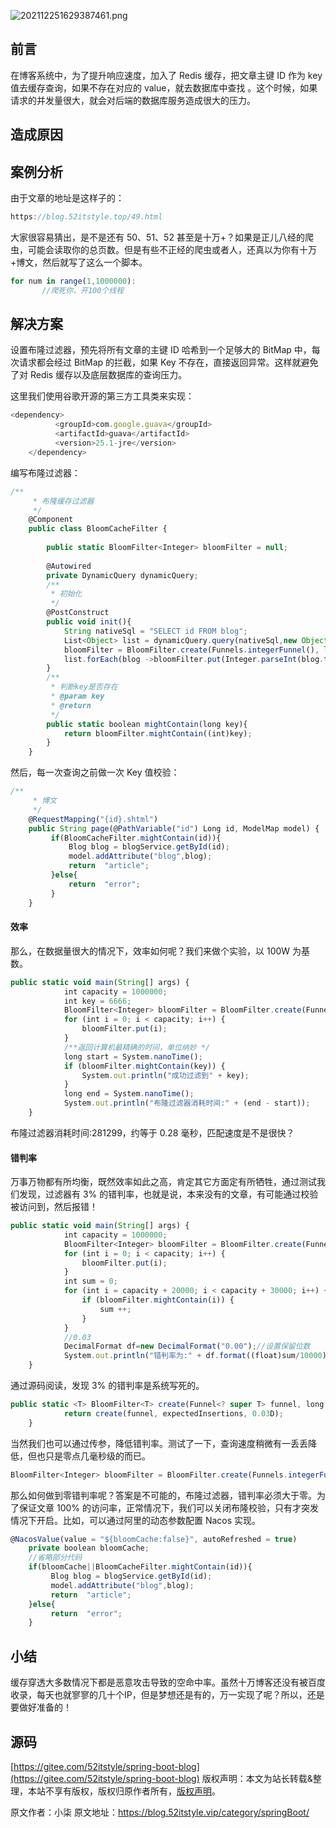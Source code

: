 


![202112251629387461.png](https://gitee.com/hezhiyuan007/java-study/raw/master/images/SpringBoot4/b4f17a55-6f52-4553-a59d-6e5f7bad20bc.png)

## 前言

在博客系统中，为了提升响应速度，加入了 Redis 缓存，把文章主键 ID 作为 key 值去缓存查询，如果不存在对应的 value，就去数据库中查找 。这个时候，如果请求的并发量很大，就会对后端的数据库服务造成很大的压力。

## 造成原因

## 案例分析

由于文章的地址是这样子的：

```js 
https://blog.52itstyle.top/49.html
```

大家很容易猜出，是不是还有 50、51、52 甚至是十万+？如果是正儿八经的爬虫，可能会读取你的总页数。但是有些不正经的爬虫或者人，还真以为你有十万+博文，然后就写了这么一个脚本。


```js 
for num in range(1,1000000):
       //爬死你，开100个线程
```

## 解决方案

设置布隆过滤器，预先将所有文章的主键 ID 哈希到一个足够大的 BitMap 中，每次请求都会经过 BitMap 的拦截，如果 Key 不存在，直接返回异常。这样就避免了对 Redis 缓存以及底层数据库的查询压力。

这里我们使用谷歌开源的第三方工具类来实现：

```js 
<dependency>
          <groupId>com.google.guava</groupId>
          <artifactId>guava</artifactId>
          <version>25.1-jre</version>
    </dependency>
```

编写布隆过滤器：


```js 
/**
     * 布隆缓存过滤器
     */
    @Component
    public class BloomCacheFilter {
    
        public static BloomFilter<Integer> bloomFilter = null;
    
        @Autowired
        private DynamicQuery dynamicQuery;
        /**
         * 初始化
         */
        @PostConstruct
        public void init(){
            String nativeSql = "SELECT id FROM blog";
            List<Object> list = dynamicQuery.query(nativeSql,new Object[]{});
            bloomFilter = BloomFilter.create(Funnels.integerFunnel(), list.size());
            list.forEach(blog ->bloomFilter.put(Integer.parseInt(blog.toString())));
        }
        /**
         * 判断key是否存在
         * @param key
         * @return
         */
        public static boolean mightContain(long key){
            return bloomFilter.mightContain((int)key);
        }
    }
```

然后，每一次查询之前做一次 Key 值校验：


```js 
/**
     * 博文
     */
    @RequestMapping("{id}.shtml")
    public String page(@PathVariable("id") Long id, ModelMap model) {
         if(BloomCacheFilter.mightContain(id)){
             Blog blog = blogService.getById(id);
             model.addAttribute("blog",blog);
             return  "article";
         }else{
             return  "error";
         }
    }
```

#### 效率

那么，在数据量很大的情况下，效率如何呢？我们来做个实验，以 100W 为基数。

```js 
public static void main(String[] args) {
            int capacity = 1000000;
            int key = 6666;
            BloomFilter<Integer> bloomFilter = BloomFilter.create(Funnels.integerFunnel(), capacity);
            for (int i = 0; i < capacity; i++) {
                bloomFilter.put(i);
            }
            /**返回计算机最精确的时间，单位纳妙 */
            long start = System.nanoTime();
            if (bloomFilter.mightContain(key)) {
                System.out.println("成功过滤到" + key);
            }
            long end = System.nanoTime();
            System.out.println("布隆过滤器消耗时间:" + (end - start));
    }
```

布隆过滤器消耗时间:281299，约等于 0.28 毫秒，匹配速度是不是很快？

#### 错判率

万事万物都有所均衡，既然效率如此之高，肯定其它方面定有所牺牲，通过测试我们发现，过滤器有 3% 的错判率，也就是说，本来没有的文章，有可能通过校验被访问到，然后报错！

```js 
public static void main(String[] args) {
            int capacity = 1000000;
            BloomFilter<Integer> bloomFilter = BloomFilter.create(Funnels.integerFunnel(), capacity);
            for (int i = 0; i < capacity; i++) {
                bloomFilter.put(i);
            }
            int sum = 0;
            for (int i = capacity + 20000; i < capacity + 30000; i++) {
                if (bloomFilter.mightContain(i)) {
                    sum ++;
                }
            }
            //0.03
            DecimalFormat df=new DecimalFormat("0.00");//设置保留位数
            System.out.println("错判率为:" + df.format((float)sum/10000));
    }
```

通过源码阅读，发现 3% 的错判率是系统写死的。


```js 
public static <T> BloomFilter<T> create(Funnel<? super T> funnel, long expectedInsertions) {
            return create(funnel, expectedInsertions, 0.03D);
    }
```

当然我们也可以通过传参，降低错判率。测试了一下，查询速度稍微有一丢丢降低，但也只是零点几毫秒级的而已。


```js 
BloomFilter<Integer> bloomFilter = BloomFilter.create(Funnels.integerFunnel(), capacity,0.01);
```

那么如何做到零错判率呢？答案是不可能的，布隆过滤器，错判率必须大于零。为了保证文章 100% 的访问率，正常情况下，我们可以关闭布隆校验，只有才突发情况下开启。比如，可以通过阿里的动态参数配置 Nacos 实现。


```js 
@NacosValue(value = "${bloomCache:false}", autoRefreshed = true)
    private boolean bloomCache;
    //省略部分代码
    if(bloomCache||BloomCacheFilter.mightContain(id)){
         Blog blog = blogService.getById(id);
         model.addAttribute("blog",blog);
         return  "article";
    }else{
         return  "error";
    }
```

## 小结

缓存穿透大多数情况下都是恶意攻击导致的空命中率。虽然十万博客还没有被百度收录，每天也就寥寥的几十个IP，但是梦想还是有的，万一实现了呢？所以，还是要做好准备的！

## 源码

[https://gitee.com/52itstyle/spring-boot-blog](https://gitee.com/52itstyle/spring-boot-blog)
版权声明：本文为站长转载&整理，本站不享有版权，版权归原作者所有，[版权声明](https://gitee.com/hezhiyuan007/java-notes/raw/master/disclaimer.md)。




原文作者：小柒 原文地址：https://blog.52itstyle.vip/category/springBoot/